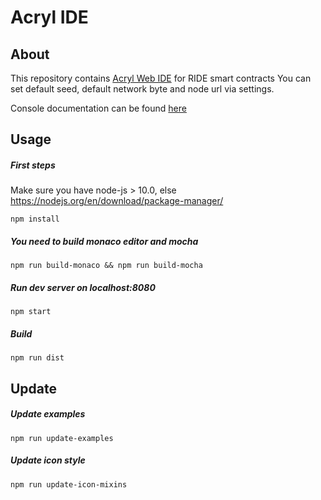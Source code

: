 # Acryl IDE
## About
This repository contains [Acryl Web IDE](https://ide.acrylplatform.com) for RIDE smart contracts
You can set default seed, default network byte and node url via settings.

Console documentation can be found [here](https://github.com/acrylplatform/acryl-repl) 
## Usage
##### First steps

Make sure you have node-js > 10.0, else https://nodejs.org/en/download/package-manager/

```npm
npm install
```

##### You need to build monaco editor and mocha
```npm
npm run build-monaco && npm run build-mocha
```
##### Run dev server on localhost:8080
```npm
npm start
```
##### Build 
```npm
npm run dist
```

## Update
##### Update examples
```npm
npm run update-examples
```

##### Update icon style
```npm
npm run update-icon-mixins
```
